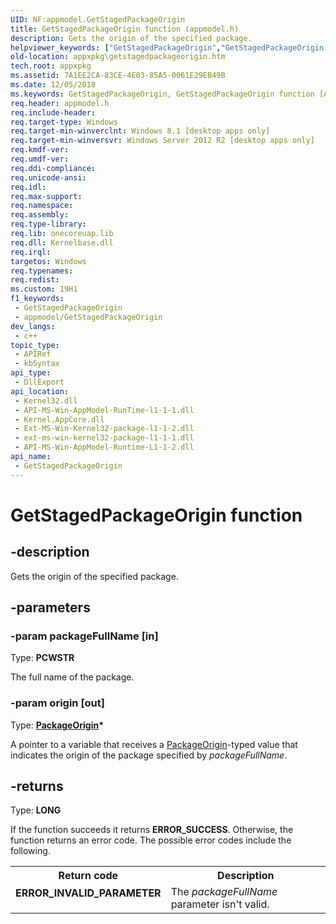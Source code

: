 ```yaml
---
UID: NF:appmodel.GetStagedPackageOrigin
title: GetStagedPackageOrigin function (appmodel.h)
description: Gets the origin of the specified package.
helpviewer_keywords: ["GetStagedPackageOrigin","GetStagedPackageOrigin function [App packaging and management]","appmodel/GetStagedPackageOrigin","appxpkg.getstagedpackageorigin"]
old-location: appxpkg\getstagedpackageorigin.htm
tech.root: appxpkg
ms.assetid: 7A1EE2CA-83CE-4E03-85A5-0061E29EB49B
ms.date: 12/05/2018
ms.keywords: GetStagedPackageOrigin, GetStagedPackageOrigin function [App packaging and management], appmodel/GetStagedPackageOrigin, appxpkg.getstagedpackageorigin
req.header: appmodel.h
req.include-header: 
req.target-type: Windows
req.target-min-winverclnt: Windows 8.1 [desktop apps only]
req.target-min-winversvr: Windows Server 2012 R2 [desktop apps only]
req.kmdf-ver: 
req.umdf-ver: 
req.ddi-compliance: 
req.unicode-ansi: 
req.idl: 
req.max-support: 
req.namespace: 
req.assembly: 
req.type-library: 
req.lib: onecoreuap.lib
req.dll: Kernelbase.dll
req.irql: 
targetos: Windows
req.typenames: 
req.redist: 
ms.custom: 19H1
f1_keywords:
 - GetStagedPackageOrigin
 - appmodel/GetStagedPackageOrigin
dev_langs:
 - c++
topic_type:
 - APIRef
 - kbSyntax
api_type:
 - DllExport
api_location:
 - Kernel32.dll
 - API-MS-Win-AppModel-RunTime-l1-1-1.dll
 - Kernel.AppCore.dll
 - Ext-MS-Win-Kernel32-package-l1-1-2.dll
 - ext-ms-win-kernel32-package-l1-1-1.dll
 - API-MS-Win-AppModel-Runtime-L1-1-2.dll
api_name:
 - GetStagedPackageOrigin
---
```


# GetStagedPackageOrigin function


## -description

Gets the origin of the specified package.

## -parameters

### -param packageFullName [in]

Type: <b>PCWSTR</b>

The full name of the package.

### -param origin [out]

Type: <b><a href="/windows/desktop/api/appmodel/ne-appmodel-packageorigin">PackageOrigin</a>*</b>

A pointer to a variable that receives a <a href="/windows/desktop/api/appmodel/ne-appmodel-packageorigin">PackageOrigin</a>-typed value that indicates the origin of the package specified by <i>packageFullName</i>.

## -returns

Type: <b>LONG</b>

If the function succeeds it returns <b>ERROR_SUCCESS</b>. Otherwise, the function returns an error code. The possible error codes include the following.

<table>
<tr>
<th>Return code</th>
<th>Description</th>
</tr>
<tr>
<td width="40%">
<dl>
<dt><b>ERROR_INVALID_PARAMETER</b></dt>
</dl>
</td>
<td width="60%">
The <i>packageFullName</i> parameter isn't valid.

</td>
</tr>
</table>
